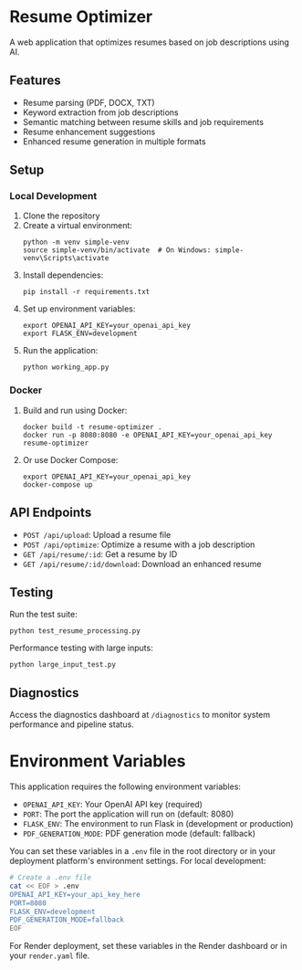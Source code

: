 # Resume Optimizer

A web application that optimizes resumes based on job descriptions using AI.

## Features

- Resume parsing (PDF, DOCX, TXT)
- Keyword extraction from job descriptions
- Semantic matching between resume skills and job requirements
- Resume enhancement suggestions
- Enhanced resume generation in multiple formats

## Setup

### Local Development

1. Clone the repository
2. Create a virtual environment:
   ```
   python -m venv simple-venv
   source simple-venv/bin/activate  # On Windows: simple-venv\Scripts\activate
   ```
3. Install dependencies:
   ```
   pip install -r requirements.txt
   ```
4. Set up environment variables:
   ```
   export OPENAI_API_KEY=your_openai_api_key
   export FLASK_ENV=development
   ```
5. Run the application:
   ```
   python working_app.py
   ```

### Docker

1. Build and run using Docker:
   ```
   docker build -t resume-optimizer .
   docker run -p 8080:8080 -e OPENAI_API_KEY=your_openai_api_key resume-optimizer
   ```

2. Or use Docker Compose:
   ```
   export OPENAI_API_KEY=your_openai_api_key
   docker-compose up
   ```

## API Endpoints

- `POST /api/upload`: Upload a resume file
- `POST /api/optimize`: Optimize a resume with a job description
- `GET /api/resume/:id`: Get a resume by ID
- `GET /api/resume/:id/download`: Download an enhanced resume

## Testing

Run the test suite:
```
python test_resume_processing.py
```

Performance testing with large inputs:
```
python large_input_test.py
```

## Diagnostics

Access the diagnostics dashboard at `/diagnostics` to monitor system performance and pipeline status.

# Environment Variables

This application requires the following environment variables:

- `OPENAI_API_KEY`: Your OpenAI API key (required)
- `PORT`: The port the application will run on (default: 8080)
- `FLASK_ENV`: The environment to run Flask in (development or production)
- `PDF_GENERATION_MODE`: PDF generation mode (default: fallback)

You can set these variables in a `.env` file in the root directory or in your deployment platform's environment settings. For local development:

```bash
# Create a .env file
cat << EOF > .env
OPENAI_API_KEY=your_api_key_here
PORT=8080
FLASK_ENV=development
PDF_GENERATION_MODE=fallback
EOF
```

For Render deployment, set these variables in the Render dashboard or in your `render.yaml` file.